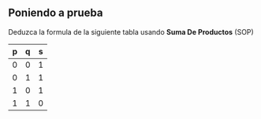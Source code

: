## Poniendo a prueba
Deduzca la formula de la siguiente tabla usando **Suma De Productos** (SOP)

|  p  |  q  | s|
|:---:|:---:|:---:|
|0    |  0  | 1|
|0    |  1  | 1|
|1    |  0  | 1|
|1    |  1  | 0|
